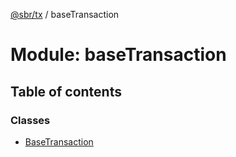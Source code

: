 [@sbr/tx](../README.md) / baseTransaction

# Module: baseTransaction

## Table of contents

### Classes

- [BaseTransaction](../classes/basetransaction.basetransaction-1.md)
